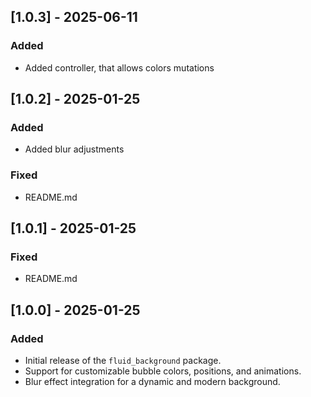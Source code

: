## [1.0.3] - 2025-06-11
### Added
- Added controller, that allows colors mutations

## [1.0.2] - 2025-01-25
### Added
- Added blur adjustments
### Fixed
- README.md

## [1.0.1] - 2025-01-25
### Fixed
- README.md

## [1.0.0] - 2025-01-25
### Added
- Initial release of the `fluid_background` package.
- Support for customizable bubble colors, positions, and animations.
- Blur effect integration for a dynamic and modern background.